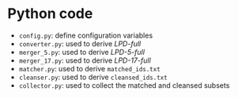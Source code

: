 # Python code

- `config.py`: define configuration variables
- `converter.py`: used to derive *LPD-full*
- `merger_5.py`: used to derive *LPD-5-full*
- `merger_17.py`: used to derive *LPD-17-full*
- `matcher.py`: used to derive `matched_ids.txt`
- `cleanser.py`: used to derive `cleansed_ids.txt`
- `collector.py`: used to collect the matched and cleansed subsets
